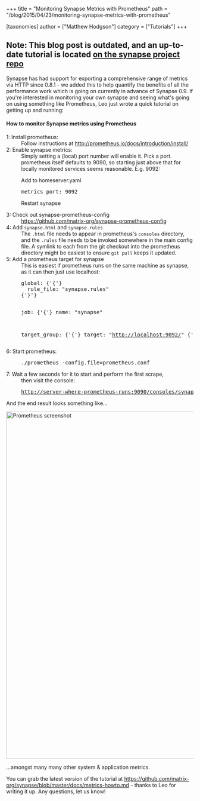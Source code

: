 +++
title = "Monitoring Synapse Metrics with Prometheus"
path = "/blog/2015/04/23/monitoring-synapse-metrics-with-prometheus"

[taxonomies]
author = ["Matthew Hodgson"]
category = ["Tutorials"]
+++

## Note: This blog post is outdated, and an up-to-date tutorial is located <a href="https://github.com/matrix-org/synapse/blob/master/docs/metrics-howto.md">on the synapse project repo</a>

Synapse has had support for exporting a comprehensive range of metrics via HTTP since 0.8.1 - we added this to help quantify the benefits of all the performance work which is going on currently in advance of Synapse 0.9. If you're interested in monitoring your own synapse and seeing what's going on using something like Prometheus, Leo just wrote a quick tutorial on getting up and running:

#### How to monitor Synapse metrics using Prometheus

<dl>
<dt>1: Install prometheus:</dt><dd>Follow instructions at <a href="http://prometheus.io/docs/introduction/install/">http://prometheus.io/docs/introduction/install/</a></dd>

<dt>2: Enable synapse metrics:</dt><dd>Simply setting a (local) port number will enable it. Pick a port. prometheus itself defaults to 9090, so starting just above that for locally monitored services seems reasonable. E.g. 9092:

Add to homeserver.yaml
<pre>metrics_port: 9092</pre>
Restart synapse

</dd>

<dt>3: Check out synapse-prometheus-config</dt><dd><a href="https://github.com/matrix-org/synapse-prometheus-config">https://github.com/matrix-org/synapse-prometheus-config</a></dd>

<dt>4: Add <code>synapse.html</code> and <code>synapse.rules</code></dt><dd>The <code>.html</code> file needs to appear in prometheus's <code>consoles</code> directory, and the <code>.rules</code> file needs to be invoked somewhere in the main config file. A symlink to each from the git checkout into the prometheus directory might be easiest to ensure <code>git pull</code> keeps it updated.</dd>

<dt>5: Add a prometheus target for synapse</dt><dd>This is easiest if prometheus runs on the same machine as synapse, as it can then just use localhost:
<pre>global: {'{'}
  rule_file: "synapse.rules"
{'}'}

job: {'{'}
  name: "synapse"

  target_group: {'{'}
    target: "<http://localhost:9092/>"
  {'}'}
{'}'}
</pre>

</dd>
<dt>6: Start prometheus:</dt><dd><pre>./prometheus -config.file=prometheus.conf
</pre>
</dd>

<dt>7: Wait a few seconds for it to start and perform the first scrape,</dt><dd>then visit the console:
<pre><a href="http://server-where-prometheus-runs:9090/consoles/synapse.html">http://server-where-prometheus-runs:9090/consoles/synapse.html</a></pre>
</dd></dl>

And the end result looks something like...

<a href="http://matrix.org/blog/wp-content/uploads/2015/04/Screen-Shot-2015-04-23-at-16.32.01.png"><img src="http://matrix.org/blog/wp-content/uploads/2015/04/Screen-Shot-2015-04-23-at-16.32.01-1024x930.png" alt="Prometheus screenshot" width="1024" height="930" class="aligncenter size-large wp-image-905" /></a>

...amongst many many other system & application metrics.

You can grab the latest version of the tutorial at <a href="https://github.com/matrix-org/synapse/blob/master/docs/metrics-howto.md">https://github.com/matrix-org/synapse/blob/master/docs/metrics-howto.md</a> - thanks to Leo for writing it up.  Any questions, let us know!
